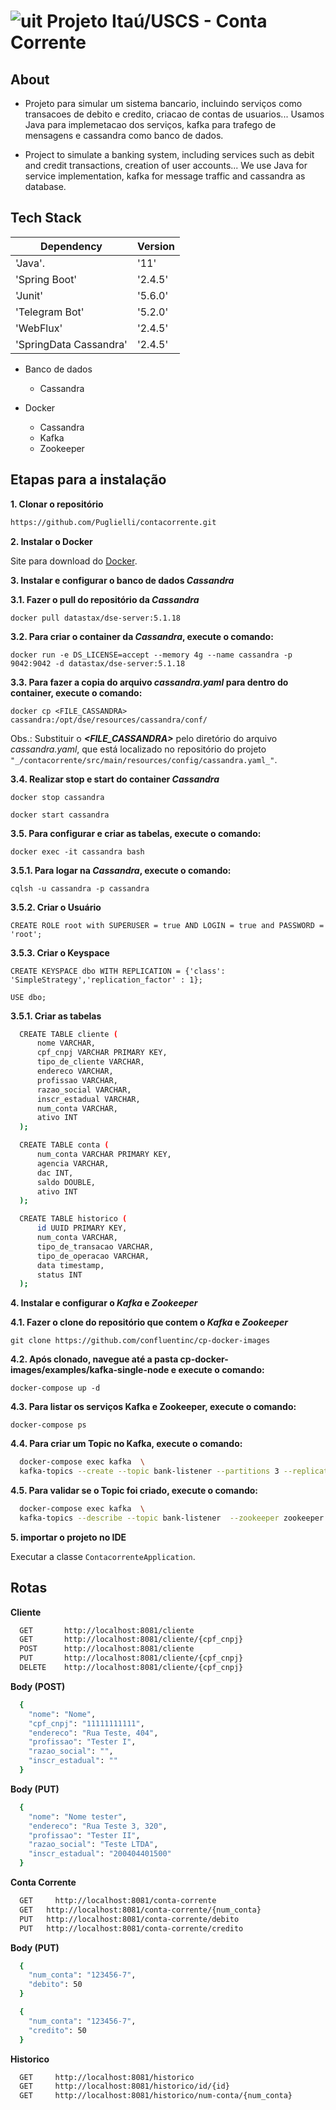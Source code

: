 # ![uit](https://user-images.githubusercontent.com/62891985/82739494-5e96bd80-9d16-11ea-993d-25c048bad462.png) Projeto Itaú/USCS - Conta Corrente

## About
- Projeto para simular um sistema bancario, incluindo serviços como transacoes de debito e credito, criacao de contas de usuarios... Usamos Java para implemetacao dos serviços, kafka para trafego de mensagens e cassandra como banco de dados.

- Project to simulate a banking system, including services such as debit and credit transactions, creation of user accounts... We use Java for service implementation, kafka for message traffic and cassandra as database.

## Tech Stack

| Dependency             | Version |
| -----------------------|---------|
| 'Java'.                | '11'    |
| 'Spring Boot'          | '2.4.5' |
| 'Junit'                | '5.6.0' |
| 'Telegram Bot'         | '5.2.0' |
| 'WebFlux'              | '2.4.5' |
| 'SpringData Cassandra' | '2.4.5' |

- Banco de dados
  - Cassandra
 
- Docker
  - Cassandra
  - Kafka
  - Zookeeper

## Etapas para a instalação

**1. Clonar o repositório**

```bash
https://github.com/Puglielli/contacorrente.git
```

**2. Instalar o Docker**

Site para download do [Docker](https://docs.docker.com/get-docker/).

**3. Instalar e configurar o banco de dados *Cassandra***

  **3.1. Fazer o pull do repositório da *Cassandra***

  `docker pull datastax/dse-server:5.1.18`

  **3.2. Para criar o container da *Cassandra*, execute o comando:**
  
  `docker run -e DS_LICENSE=accept --memory 4g --name cassandra -p 9042:9042 -d datastax/dse-server:5.1.18`

  **3.3. Para fazer a copia do arquivo *cassandra.yaml* para dentro do container, execute o comando:**
 
  `docker cp <FILE_CASSANDRA> cassandra:/opt/dse/resources/cassandra/conf/`

  Obs.: Substituir o ***<FILE_CASSANDRA>*** pelo diretório do arquivo *cassandra.yaml*, que está localizado no repositório do projeto `"_/contacorrente/src/main/resources/config/cassandra.yaml_"`.

  **3.4. Realizar stop e start do container *Cassandra***
  
  `docker stop cassandra`

  `docker start cassandra`

  **3.5. Para configurar e criar as tabelas, execute o comando:**
  
  `docker exec -it cassandra bash`

  **3.5.1. Para logar na *Cassandra*, execute o comando:**
  
  `cqlsh -u cassandra -p cassandra`

  **3.5.2. Criar o Usuário**

  `CREATE ROLE root with SUPERUSER = true AND LOGIN = true and PASSWORD = 'root';`

  **3.5.3. Criar o Keyspace**

  `CREATE KEYSPACE dbo WITH REPLICATION = {'class': 'SimpleStrategy','replication_factor' : 1};`

  `USE dbo;`

  **3.5.1. Criar as tabelas**

```bash
  CREATE TABLE cliente (
      nome VARCHAR,
      cpf_cnpj VARCHAR PRIMARY KEY,
      tipo_de_cliente VARCHAR,
      endereco VARCHAR,
      profissao VARCHAR,
      razao_social VARCHAR,
      inscr_estadual VARCHAR,
      num_conta VARCHAR,
      ativo INT
  );
```
```bash
  CREATE TABLE conta (
      num_conta VARCHAR PRIMARY KEY,
      agencia VARCHAR,
      dac INT,
      saldo DOUBLE,
      ativo INT
  );
```
```bash
  CREATE TABLE historico (
      id UUID PRIMARY KEY,
      num_conta VARCHAR,
      tipo_de_transacao VARCHAR,
      tipo_de_operacao VARCHAR,
      data timestamp,
      status INT
  );
```

**4. Instalar e configurar o *Kafka* e *Zookeeper***

  **4.1. Fazer o clone do repositório que contem o *Kafka* e *Zookeeper***

  `git clone https://github.com/confluentinc/cp-docker-images`

  **4.2. Após clonado, navegue até a pasta cp-docker-images/examples/kafka-single-node e execute o comando:**
  
  `docker-compose up -d`

  **4.3. Para listar os serviços Kafka e Zookeeper, execute o comando:**
  
  `docker-compose ps`

  **4.4. Para criar um Topic no Kafka, execute o comando:**

```bash
  docker-compose exec kafka  \
  kafka-topics --create --topic bank-listener --partitions 3 --replication-factor 1 --if-not-exists --zookeeper zookeeper:2181
```
    
  **4.5. Para validar se o Topic foi criado, execute o comando:**

```bash
  docker-compose exec kafka  \
  kafka-topics --describe --topic bank-listener  --zookeeper zookeeper:2181
```

**5. importar o projeto no IDE**

Executar a classe `ContacorrenteApplication`.

## Rotas

**Cliente**

```bash
  GET       http://localhost:8081/cliente
  GET       http://localhost:8081/cliente/{cpf_cnpj}
  POST      http://localhost:8081/cliente
  PUT       http://localhost:8081/cliente/{cpf_cnpj}
  DELETE    http://localhost:8081/cliente/{cpf_cnpj}
```

**Body (POST)**

```bash
  {
    "nome": "Nome",
    "cpf_cnpj": "11111111111",
    "endereco": "Rua Teste, 404",
    "profissao": "Tester I",
    "razao_social": "",
    "inscr_estadual": ""
  }
```

**Body (PUT)**

```bash
  {
    "nome": "Nome tester",
    "endereco": "Rua Teste 3, 320",
    "profissao": "Tester II",
    "razao_social": "Teste LTDA",
    "inscr_estadual": "200404401500"
  }
```

**Conta Corrente**

```bash
  GET     http://localhost:8081/conta-corrente
  GET   http://localhost:8081/conta-corrente/{num_conta}
  PUT   http://localhost:8081/conta-corrente/debito
  PUT   http://localhost:8081/conta-corrente/credito
```

**Body (PUT)**

```bash
  {
    "num_conta": "123456-7",
    "debito": 50
  }
```

```bash
  {
    "num_conta": "123456-7",
    "credito": 50
  }
```

**Historico**

```bash
  GET     http://localhost:8081/historico
  GET     http://localhost:8081/historico/id/{id}
  GET     http://localhost:8081/historico/num-conta/{num_conta}
```
